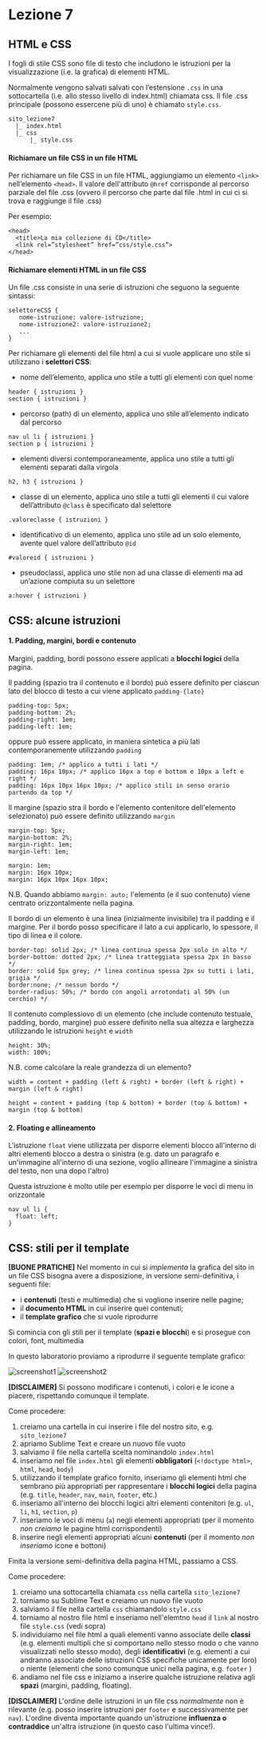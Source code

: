 # Lezione 7

## HTML e CSS

I fogli di stile CSS sono file di testo che includono le istruzioni per la visualizzazione (i.e. la grafica) di elementi HTML.

Normalmente vengono salvati salvati con l’estensione `.css` in una sottocartella (i.e. allo stesso livello di index.html) chiamata css. Il file .css principale (possono essercene più di uno) è chiamato `style.css`.

~~~~
sito_lezione7
  |_ index.html
  |_ css
      |_ style.css
~~~~

#### Richiamare un file CSS in un file HTML

Per richiamare un file CSS in un file HTML, aggiungiamo un elemento `<link>` nell’elemento `<head>`. Il valore dell'attributo `@href` corrisponde al percorso parziale del file .css (ovvero il percorso che parte dal file .html in cui ci si trova e raggiunge il file .css)

Per esempio:

~~~~
<head>
  <title>La mia collezione di CD</title>
  <link rel=”stylesheet” href=”css/style.css”>
</head>
~~~~

#### Richiamare elementi HTML in un file CSS

Un file .css consiste in una serie di istruzioni che seguono la seguente sintassi:

~~~~
selettoreCSS {
   nome-istruzione: valore-istruzione;
   nome-istruzione2: valore-istruzione2;
   ...
}
~~~~

Per richiamare gli elementi del file html a cui si vuole applicare uno stile si utilizzano i **selettori CSS**:

 * nome dell’elemento, applica uno stile a tutti gli elementi con quel nome

 ~~~~
 header { istruzioni }
 section { istruzioni }
 ~~~~

 * percorso (path) di un elemento, applica uno stile all’elemento indicato dal percorso

 ~~~~
 nav ul li { istruzioni }
 section p { istruzioni }
 ~~~~

 * elementi diversi contemporaneamente, applica uno stile a tutti gli elementi separati dalla virgola
 ~~~~
 h2, h3 { istruzioni }
 ~~~~

 * classe di un elemento, applica uno stile a tutti gli elementi il cui valore dell’attributo `@class` è specificato dal selettore

 ~~~~
 .valoreclasse { istruzioni }
 ~~~~

 * identificativo di un elemento, applica uno stile ad un solo elemento, avente quel valore dell’attributo `@id`

 ~~~~
 #valoreid { istruzioni }
 ~~~~

 * pseudoclassi, applica uno stile non ad una classe di elementi ma ad un’azione compiuta su un selettore

 ~~~~
 a:hover { istruzioni }
 ~~~~

## CSS: alcune istruzioni

#### 1. Padding, margini, bordi e contenuto

Margini, padding, bordi possono essere applicati a **blocchi logici** della pagina.

Il padding (spazio tra il contenuto e il bordo) può essere definito per ciascun lato del blocco di testo a cui viene applicato `padding-{lato}`

~~~~
padding-top: 5px;
padding-bottom: 2%;
padding-right: 1em;
padding-left: 1em;
~~~~

oppure può essere applicato, in maniera sintetica a più lati contemporanemente utilizzando `padding`

~~~~
padding: 1em; /* applico a tutti i lati */
padding: 16px 10px; /* applico 16px a top e bottom e 10px a left e right */
padding: 16px 10px 16px 10px; /* applico stili in senso orario partendo da top */
~~~~

Il margine (spazio stra il bordo e l'elemento contenitore dell'elemento selezionato) può essere definito utilizzando `margin`

~~~~
margin-top: 5px;
margin-bottom: 2%;
margin-right: 1em;
margin-left: 1em;

margin: 1em;
margin: 16px 10px;
margin: 16px 10px 16px 10px;
~~~~

N.B. Quando abbiamo `margin: auto;` l'elemento (e il suo contenuto) viene centrato orizzontalmente nella pagina.


Il bordo di un elemento è una linea (inizialmente invisibile) tra il padding e il margine. Per il bordo posso specificare il lato a cui applicarlo, lo spessore, il tipo di linea e il colore.

~~~~
border-top: solid 2px; /* linea continua spessa 2px solo in alto */
border-bottom: dotted 2px; /* linea tratteggiata spessa 2px in basso */
border: solid 5px grey; /* linea continua spessa 2px su tutti i lati, grigia */
border:none; /* nessun bordo */
border-radius: 50%; /* bordo con angoli arrotondati al 50% (un cerchio) */
~~~~

Il contenuto complessiovo di un elemento (che include contenuto testuale, padding, bordo, margine) può essere definito nella sua altezza e larghezza utilizzando le istruzioni `height` e `width`

~~~~
height: 30%;
width: 100%;
~~~~

N.B. come calcolare la reale grandezza di un elemento?

~~~~
width = content + padding (left & right) + border (left & right) + margin (left & right)

height = content + padding (top & bottom) + border (top & bottom) + margin (top & bottom)
~~~~

#### 2. Floating e allineamento

L'istruzione `float` viene utilizzata per disporre elementi blocco all'interno di altri elementi blocco a destra o sinistra (e.g. dato un paragrafo e un'immagine all'interno di una sezione, voglio allineare l'immagine a sinistra del testo, non una dopo l'altro)

Questa istruzione è molto utile per esempio per disporre le voci di menu in orizzontale

~~~~
nav ul li {
  float: left;
}
~~~~



## CSS: stili per il template

**[BUONE PRATICHE]** Nel momento in cui si _implementa_ la grafica del sito in un file CSS bisogna avere a disposizione, in versione semi-definitiva, i seguenti file:

 * i **contenuti** (testi e multimedia) che si vogliono inserire nelle pagine;
 * il **documento HTML** in cui inserire quei contenuti;
 * il **template grafico** che si vuole riprodurre

Si comincia con gli stili per il template (**spazi e blocchi**) e si prosegue con colori, font, multimedia

In questo laboratorio proviamo a riprodurre il seguente template grafico:

![screenshot1](screenshot1.png)
![screenshot2](screenshot2.png)

**[DISCLAIMER]** Si possono modificare i contenuti, i colori e le icone a piacere, rispettando comunque il template.

Come procedere:

 1. creiamo una cartella in cui inserire i file del nostro sito, e.g. `sito_lezione7`
 2. apriamo Sublime Text e creare un nuovo file vuoto
 3. salviamo il file nella cartella scelta nominandolo `index.html`
 4. inseriamo nel file `index.html` gli elementi **obbligatori** (`<!doctype html>`, `html`, `head`, `body`)
 5. utilizzando il template grafico fornito, inseriamo gli elementi html che sembrano più appropriati per rappresentare i **blocchi logici** della pagina (e.g. `title`, `header`, `nav`, `main`, `footer`, etc.)
 6. inseriamo all'interno dei blocchi logici altri elementi contenitori (e.g. `ul`, `li`, `h1`, `section`, `p`)
 7. inseriamo le voci di menu (`a`) negli elementi appropriati (per il momento _non creiamo_ le pagine html corrispondenti)
 8. inserire negli elementi appropriati alcuni **contenuti** (per il momento _non inseriamo_ icone e bottoni)

Finita la versione semi-definitiva della pagina HTML, passiamo a CSS.

Come procedere:

 1. creiamo una sottocartella chiamata `css` nella cartella `sito_lezione7`
 2. torniamo su Sublime Text e creiamo un nuovo file vuoto
 3. salviamo il file nella cartella `css` chiamandolo `style.css`
 4. torniamo al nostro file html e inseriamo nell'elemtno `head` il `link` al nostro file `style.css` (vedi sopra)
 5. individuiamo nel file html a quali elementi vanno associate delle **classi** (e.g. elementi multipli che si comportano nello stesso modo o che vanno visualizzati nello stesso modo), degli **identificativi** (e.g. elementi a cui andranno associate delle istruzioni CSS specifiche unicamente per loro) o niente (elementi che sono comunque unici nella pagina, e.g. `footer` )
 6. andiamo nel file css e iniziamo a inserire qualche istruzione relativa agli **spazi** (margini, padding, floating).

**[DISCLAIMER]** L'ordine delle istruzioni in un file css _normalmente_ non è rilevante (e.g. posso inserire istruzioni per `footer` e successivamente per `nav`). L'ordine diventa importante quando un'istruzione **influenza o contraddice** un'altra istruzione (in questo caso l'ultima vince!).
